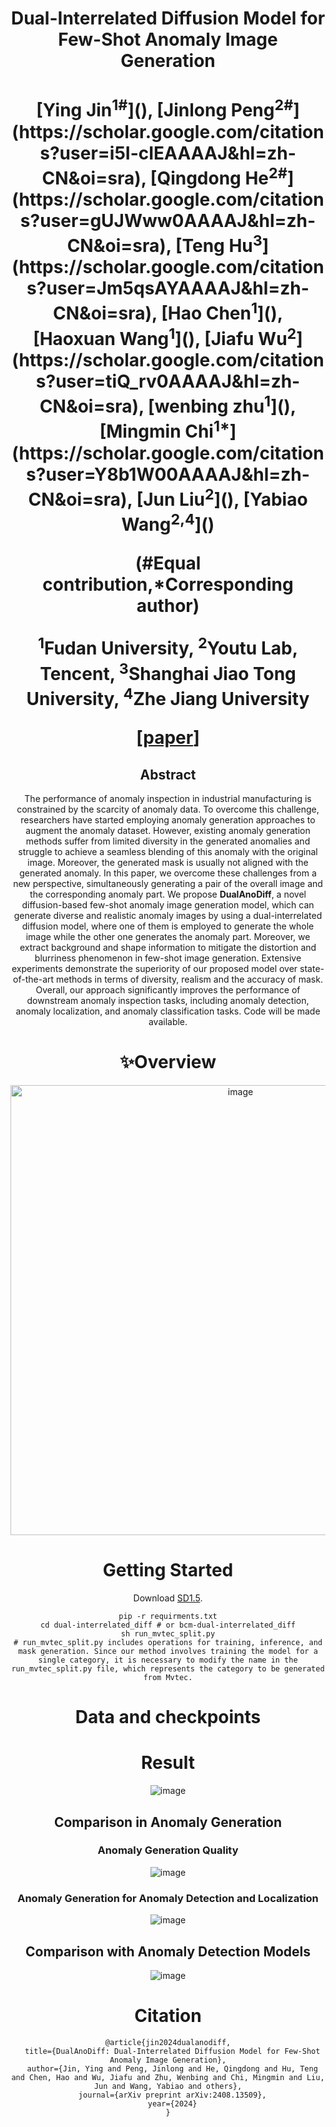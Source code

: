 <div align="center">
<h1>Dual-Interrelated Diffusion Model for Few-Shot Anomaly Image Generation<h1>
[Ying Jin<sup>1#</sup>](),
[Jinlong Peng<sup>2#</sup>](https://scholar.google.com/citations?user=i5I-cIEAAAAJ&hl=zh-CN&oi=sra),
[Qingdong He<sup>2#</sup>](https://scholar.google.com/citations?user=gUJWww0AAAAJ&hl=zh-CN&oi=sra),
[Teng Hu<sup>3</sup>](https://scholar.google.com/citations?user=Jm5qsAYAAAAJ&hl=zh-CN&oi=sra),
[Hao Chen<sup>1</sup>](),
[Haoxuan Wang<sup>1</sup>](), 
[Jiafu Wu<sup>2</sup>](https://scholar.google.com/citations?user=tiQ_rv0AAAAJ&hl=zh-CN&oi=sra),
[wenbing zhu<sup>1</sup>](),
[Mingmin Chi<sup>1*</sup>](https://scholar.google.com/citations?user=Y8b1W00AAAAJ&hl=zh-CN&oi=sra),
[Jun Liu<sup>2</sup>](),
[Yabiao Wang<sup>2,4</sup>]()

(#Equal contribution,*Corresponding author)

<sup>1</sup>Fudan University, <sup>2</sup>Youtu Lab, Tencent, <sup>3</sup>Shanghai Jiao Tong University, <sup>4</sup>Zhe Jiang University

[[paper](https://arxiv.org/abs/2408.13509)]

## Abstract
The performance of anomaly inspection in industrial manufacturing is constrained by the scarcity of anomaly data. To overcome this challenge, researchers have started employing anomaly generation approaches to augment the anomaly dataset.
However, existing anomaly generation methods suffer from limited diversity in the generated anomalies and struggle to achieve a seamless blending of this anomaly with the original image. Moreover, the generated mask is usually not aligned with the generated anomaly. In this paper, we overcome these challenges from a new perspective, simultaneously generating a pair of the overall image and the corresponding anomaly part.
We propose **DualAnoDiff**, a novel diffusion-based few-shot anomaly image generation model, which can generate diverse and realistic anomaly images by using a dual-interrelated diffusion model, where one of them is employed to generate the whole image while the other one generates the anomaly part.
Moreover, we extract background and shape information to mitigate the distortion and blurriness phenomenon in few-shot image generation. 
Extensive experiments demonstrate the superiority of our proposed model over state-of-the-art methods in terms of diversity, realism and the accuracy of mask. Overall, our approach significantly improves the performance of downstream anomaly inspection tasks, including anomaly detection, anomaly localization, and anomaly classification tasks. Code will be made available.

# ✨Overview
<img width="720" alt="image" src="https://github.com/user-attachments/assets/27bd1be9-726a-4257-a160-5816317e1d43" />


# Getting Started
Download [SD1.5](https://huggingface.co/stable-diffusion-v1-5/stable-diffusion-v1-5).
```
pip -r requirments.txt
cd dual-interrelated_diff # or bcm-dual-interrelated_diff
sh run_mvtec_split.py
# run_mvtec_split.py includes operations for training, inference, and mask generation. Since our method involves training the model for a single category, it is necessary to modify the name in the run_mvtec_split.py file, which represents the category to be generated from Mvtec.
```

# Data and checkpoints



# Result
![image](https://github.com/user-attachments/assets/7128b95d-3a35-4838-ad88-c2150afdee2d)

## Comparison in Anomaly Generation
### Anomaly Generation Quality
![image](https://github.com/user-attachments/assets/196d6147-f010-4c69-a5d5-89df94a80bb6)
### Anomaly Generation for Anomaly Detection and Localization
![image](https://github.com/user-attachments/assets/18e29fe2-b613-4fc2-98e3-1a5f2860b8a1)

## Comparison with Anomaly Detection Models
![image](https://github.com/user-attachments/assets/f793f984-e746-4d2d-bc1b-8d50144a0eb2)


# Citation
```
@article{jin2024dualanodiff,
  title={DualAnoDiff: Dual-Interrelated Diffusion Model for Few-Shot Anomaly Image Generation},
  author={Jin, Ying and Peng, Jinlong and He, Qingdong and Hu, Teng and Chen, Hao and Wu, Jiafu and Zhu, Wenbing and Chi, Mingmin and Liu, Jun and Wang, Yabiao and others},
  journal={arXiv preprint arXiv:2408.13509},
  year={2024}
}
```


